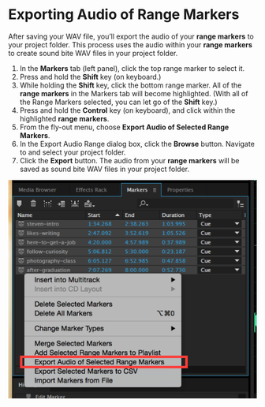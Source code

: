 # Exporting Audio of Range Markers

After saving your WAV file, you’ll export the audio of your **range markers** to your project folder. This process uses the audio within your **range markers** to create sound bite WAV files in your project folder.

1. In the **Markers** tab \(left panel\), click the top range marker to select it. 
2. Press and hold the **Shift** key \(on keyboard.\)
3. While holding the **Shift** key, click the bottom range marker. All of the **range markers** in the Markers tab will become highlighted. \(With all of the Range Markers selected, you can let go of the **Shift** key.\)
4. Press and hold the **Control** key \(on keyboard\), and click within the highlighted **range markers**.
5. From the fly-out menu, choose **Export Audio of Selected Range Markers**. 
6. In the Export Audio Range dialog box, click the **Browse** button. Navigate to and select your project folder.
7. Click the **Export** button. The audio from your **range markers** will be saved as sound bite WAV files in your project folder.

![Exporting audio in Range Markers to project folder.](../.gitbook/assets/exporting-audio-of-range-markers-annotated.png)

